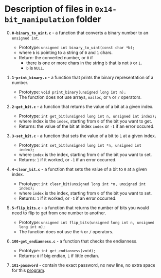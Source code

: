 # Description of files in  `0x14-bit_manipulation` folder

0. **`0-binary_to_uint.c`** - a function that converts a binary number to an `unsigned int`.
    - Prototype: `unsigned int binary_to_uint(const char *b);`
    - where `b` is pointing to a string of `0` and `1` chars.
    - Return: the converted number, or `0` if
        - there is one or more chars in the string `b` that is not `0` or `1`.
        - `b` is `NULL`.

1. **`1-print_binary.c`** - a function that prints the binary representation of a number.
    - Prototype: `void print_binary(unsigned long int n);`
    - The function does not use arrays, `malloc`, or `%` or `/` operators.

2. **`2-get_bit.c`** - a function that returns the value of a bit at a given index.
    - Prototype: `int get_bit(unsigned long int n, unsigned int index);`
    - where index is the `index`, starting from `0` of the bit you want to get.
    - Returns: the value of the bit at index `index` or `-1` if an error occured.

3. **`3-set_bit.c`** - a function that sets the value of a bit to `1` at a given index.
    - Prototype: `int set_bit(unsigned long int *n, unsigned int index);`
    - where `index` is the index, starting from `0` of the bit you want to set.
    - Returns: `1` if it worked, or `-1` if an error occurred.

4. **`4-clear_bit.c`** - a function that sets the value of a bit to `0` at a given index.
    - Prototype: `int clear_bit(unsigned long int *n, unsigned int index);`
    - where `index` is the index, starting from `0` of the bit you want to set.
    - Returns: `1` if it worked, or `-1` if an error occurred.

5. **`5-flip_bits.c`** - a function that returns the number of bits you would need to flip to get from one number to another.
    - Prototype: `unsigned int flip_bits(unsigned long int n, unsigned long int m);`
    - The function does not use the `%` or `/` operators.

6. **`100-get_endianness.c`** - a function that checks the endianness.
    - Prototype: `int get_endianness(void);`
    - Returns: `0` if big endian, `1` if little endian.

7. **`101-password`** - contain the exact password, no new line, no extra space for this [program](https://github.com/holbertonschool/0x13.c).
